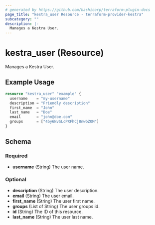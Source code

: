 ```yaml
---
# generated by https://github.com/hashicorp/terraform-plugin-docs
page_title: "kestra_user Resource - terraform-provider-kestra"
subcategory: ""
description: |-
  Manages a Kestra User.
---
```


# kestra_user (Resource)

Manages a Kestra User.

## Example Usage

```terraform
resource "kestra_user" "example" {
  username    = "my-username"
  description = "Friendly description"
  first_name  = "John"
  last_name   = "Doe"
  email       = "john@doe.com"
  groups      = ["4by6NvSLcPXFhCj8nwbZOM"]
}
```

<!-- schema generated by tfplugindocs -->
## Schema

### Required

- **username** (String) The user name.

### Optional

- **description** (String) The user description.
- **email** (String) The user email.
- **first_name** (String) The user first name.
- **groups** (List of String) The user groups id.
- **id** (String) The ID of this resource.
- **last_name** (String) The user last name.


